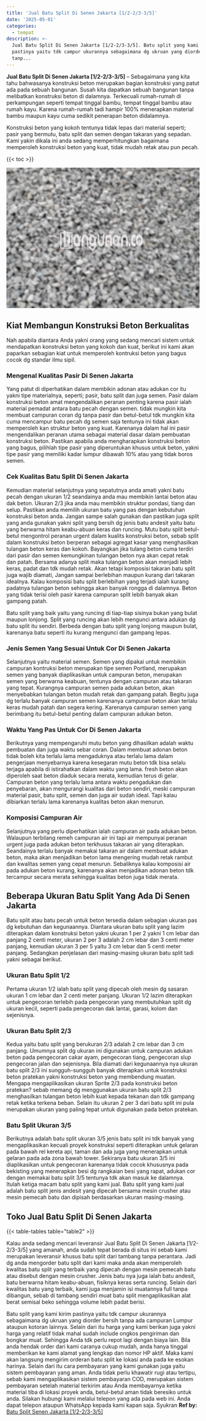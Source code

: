```yaml
---
title: 'Jual Batu Split Di Senen Jakarta [1/2-2/3-3/5]'
date: '2025-05-01'
categories:
  - tempat
description: >-
  Jual Batu Split Di Senen Jakarta [1/2-2/3-3/5]. Batu split yang kami kirim
  pastinya yaitu tdk campur ukurannya sebagaimana dg ukruan yang diorder bersih
  tanp...
---
```


**Jual Batu Split Di Senen Jakarta \[1/2-2/3-3/5\]** – Sebagaimana yang kita tahu bahwasanya konstruksi beton merupakan bagian konstruksi yang patut ada pada sebuah bangunan. Susah kita dapatkan sebuah bangunan tanpa melibatkan konstruksi beton di dalamnya. Terkecuali rumah-rumah di perkampungan seperti tempat tinggal bambu, tempat tinggal bambu atau rumah kayu. Karena rumah-rumah tadi hampir 100% menerapkan material bambu maupun kayu cuma sedikit penerapan beton didalamnya.

Konstruksi beton yang kokoh tentunya tidak lepas dari material seperti; pasir yang bermutu, batu split dan semen dengan takaran yang sepadan. Kami yakin dikala ini anda sedang memperhitungkan bagaimana memperoleh konstruksi beton yang kuat, tidak mudah retak atau pun pecah.

{{< toc >}}

![Jual Batu Split Di Senen Jakarta [1/2-2/3-3/5]](/images/jual-batu-split-37.png)

## Kiat Membangun Konstruksi Beton Berkualitas

Nah apabila diantara Anda yakni orang yang sedang mencari sistem untuk mendapatkan konstruksi beton yang kokoh dan kuat, berikut ini kami akan paparkan sebagian kiat untuk memperoleh kontruksi beton yang bagus cocok dg standar ilmu sipil.

### Mengenal Kualitas Pasir Di Senen Jakarta

Yang patut di diperhatikan dalam membikin adonan atau adukan cor itu yakni tipe materialnya, seperti; pasir, batu split dan juga semen. Pasir dalam konstruksi beton amat mengendalikan peranan penting karena pasir ialah material pemadat antara batu pecah dengan semen. tidak mungkin kita membuat campuran coran dg tanpa pasir dan betul-betul tdk mungkin kita cuma mencampur batu pecah dg semen saja tentunya ini tidak akan memperoleh kan struktur beton yang kuat. Karenanya dalam hal ini pasir mengendalikan peranan utama sebagai material dasar dalam pembuatan konstruksi beton. Pastikan apabila anda mengharapkan konstruksi beton yang bagus, pilihlah tipe pasir yang diperuntukan khusus untuk beton, yakni tipe pasir yang memiliki kadar lumpur dibawah 10% atau yang tidak boros semen.

### Cek Kualitas Batu Split Di Senen Jakarta

Kemudian material selanjutnya yang sepatutnya anda amati yakni batu pecah dengan ukuran 1/2 seandainya anda mau membikin lantai beton atau dak beton. Ukuran 2/3 jika anda mau membikin struktur pondasi, tiang dan selup. Pastikan anda memilih ukuran batu yang pas dengan kebutuhan konstruksi beton anda. Jangan sampe salah gunakan dan pastikan juga split yang anda gunakan yakni split yang bersih dg jenis batu andesit yaitu batu yang berwarna hitam keabu-abuan keras dan runcing. Mutu batu split betul-betul mengontrol peranan urgent dalam kualits konstruksi beton, sebab split dalam konstruksi beton berperan sebagai agregat kasar yang menghasilkan tulangan beton keras dan kokoh. Bayangkan jika tulang beton cuma terdiri dari pasir dan semen kemungkinan tulangan beton nya akan cepat retak dan patah. Bersama adanya split maka tulangan beton akan menjadi lebih keras, padat dan tdk mudah retak. Akan tetapi komposisi takaran batu split juga wajib diamati, Jangan sampai berlebihan maupun kurang dari takaran idealnya. Kalau komposisi batu split berlebihan yang terjadi ialah kurang padatnya tulangan beton sehingga akan banyak rongga di dalamnya. Beton yang tidak terisi oleh pasir karena campuran split lebih banyak akan gampang patah.

Batu split yang baik yaitu yang runcing di tiap-tiap sisinya bukan yang bulat maupun lonjong. Split yang runcing akan lebih mengunci antara adukan dg batu split itu sendiri. Berbeda dengan batu split yang lonjong maupun bulat, karenanya batu seperti itu kurang mengunci dan gampang lepas.

### Jenis Semen Yang Sesuai Untuk Cor Di Senen Jakarta

Selanjutnya yaitu material semen. Semen yang dipakai untuk membikin campuran kontruksi beton merupakan tipe semen Portland, merupakan semen yang banyak diaplikasikan untuk campuran beton, merupakan semen yang berwarna keabuan, tentunya dengan campuran atau takaran yang tepat. Kurangnya campuran semen pada adukan beton, akan menyebabkan tulangan beton mudah retak dan gampang patah. Begitu juga dg terlalu banyak campuran semen karenanya campuran beton akan terlalu keras mudah patah dan segera kering. Karenanya campuran semen yang berimbang itu betul-betul penting dalam campuran adukan beton.

### Waktu Yang Pas Untuk Cor Di Senen Jakarta

Berikutnya yang mempengaruhi mutu beton yang dihasilkan adalah waktu pembuatan dan juga waktu sebar coran. Dalam membuat adonan beton tidak boleh kita terlalu lama mengaduknya atau terlalu lama dalam pengerjaan menyebarnya karena kesegaran mutu beton tdk bisa selalu terjaga apabila di istirahatkan dalam waktu yang lama. fresh beton akan diperoleh saat beton diaduk secara merata, kemudian terus di gelar. Campuran beton yang terlalu lama antara waktu pengadukan dan penyebaran, akan mengurangi kualitas dari beton sendiri, meski campuran material pasir, batu split, semen dan juga air sudah ideal. Tapi kalau dibiarkan terlalu lama karenanya kualitas beton akan menurun.

### Komposisi Campuran Air

Selanjutnya yang perlu diperhatikan ialah campuran air pada adukan beton. Walaupun terbilang remeh campuran air ini tapi air mempunyai peranan urgent juga pada adukan beton terkhusus takaran air yang diterapkan. Seandainya terlalu banyak memakai takaran air dalam membuat adukan beton, maka akan menjadikan beton lama mengering mudah retak rambut dan kwalitas semen yang cepat menurun. Sebaliknya kalau komposisi air pada adukan beton kurang, karenanya akan menjadikan adonan beton tdk tercampur secara merata sehingga kualitas beton juga tidak merata.

## Beberapa Ukuran Batu Split Yang Ada Di Senen Jakarta

Batu split atau batu pecah untuk beton tersedia dalam sebagian ukuran pas dg kebutuhan dan kegunaannya. Diantara ukuran batu split yang lazim diterapkan dalam konstruksi beton yakni ukuran 1 per 2 yakni 1 cm lebar dan panjang 2 centi meter, ukuran 2 per 3 adalah 2 cm lebar dan 3 centi meter panjang, kemudian ukuran 3 per 5 yaitu 3 cm lebar dan 5 centi meter panjang. Sedangkan penjelasan dari masing-masing ukuran batu split tadi yakni sebagai berikut.

### Ukuran Batu Split 1/2

Pertama ukuran 1/2 ialah batu split yang dipecah oleh mesin dg sasaran ukuran 1 cm lebar dan 2 centi meter panjang. Ukuran 1/2 lazim diterapkan untuk pengecoran terlebih pada pengecoran yang membutuhkan split dg ukuran kecil, seperti pada pengecoran dak lantai, garasi, kolom dan sejenisnya.

### Ukuran Batu Split 2/3

Kedua yaitu batu split yang berukuran 2/3 adalah 2 cm lebar dan 3 cm panjang. Umumnya split dg ukuran ini digunakan untuk campuran adukan beton pada pengecoran cakar ayam, pengecoran tiang, pengecoran slup pengecoran jalan dan sejenisnya. Bila diamati dari kegunaannya nya ukuran batu split 2/3 ini sungguh-sungguh banyak diterapkan untuk konstruksi beton pratekan yakni konstruksi beton yang membendung muatan. Mengapa mengaplikasikan ukuran Sprite 2/3 pada konstruksi beton pratekan? sebab memang dg menggunakan ukuran batu split 2/3 menghasilkan tulangan beton lebih kuat kepada tekanan dan tdk gampang retak ketika terkena beban. Selain itu ukuran 2 per 3 dari batu split ini pula merupakan ukuran yang paling tepat untuk digunakan pada beton pratekan.

### Batu Split Ukuran 3/5

Berikutnya adalah batu split ukuran 3/5 jenis batu split ini tdk banyak yang mengaplikasikan kecuali proyek konstruksi seperti diterapkan untuk gelaran pada bawah rel kereta api, taman dan ada juga yang menerapkan untuk gelaran pada ada zona bawah tower. Sekiranya batu ukuran 3/5 ini diaplikasikan untuk pengecoran karenanya tidak cocok khususnya pada bekisting yang menerapkan besi dg rangkaian besi yang rapat, adukan cor dengan memakai batu split 3/5 tentunya tdk akan masuk ke dalamnya. Itulah ketiga macam batu split yang kami jual. Batu split yang kami jual adalah batu split jenis andesit yang dipecah bersama mesin crusher atau mesin pemecah batu dan dipisah berdasarkan ukuran masing-masing.

## Toko Jual Batu Split Di Senen Jakarta

{{< table-tables table="table2" >}}

Kalau anda sedang mencari leveransir Jual Batu Split Di Senen Jakarta \[1/2-2/3-3/5\] yang amanah, anda sudah tepat berada di situs ini sebab kami merupakan leveransir khusus batu split dari tambang tanpa perantara. Jadi dg anda mengorder batu split dari kami maka anda akan memperoleh kwalitas batu split yang terbaik yang dipecah dengan mesin pemecah batu atau disebut dengan mesin crusher. Jenis batu nya juga ialah batu andesit, batu berwarna hitam keabu-abuan, fisiknya keras serta runcing. Selain dari kwalitas batu yang terbaik, kami juga menjamin isi muatannya full tanpa dibangun, sebab di tambang sendiri muat batu split mengaplikasikan alat berat semisal beko sehingga volume lebih padat berisi.

Batu split yang kami kirim pastinya yaitu tdk campur ukurannya sebagaimana dg ukruan yang diorder bersih tanpa ada campuran Lumpur ataupun kotoran lainnya. Selain dari itu harga yang kami berikan juga yakni harga yang relatif tidak mahal sudah include ongkos pengiriman dan bongkar muat. Sehingga Anda tdk perlu repot lagi dengan biaya lain. Bila anda hendak order dari kami caranya cukup mudah, anda hanya tinggal memberikan ke kami alamat yang lengkap dan nomor HP aktif. Maka kami akan langsung mengirim orderan batu split ke lokasi anda pada ke esokan harinya. Selain dari itu cara pembayaran yang kami gunakan juga yaitu sistem pembayaran yang aman. Anda tidak perlu khawatir rugi atau tertipu, sebab kami mengaplikasikan sistem pembayaran COD, merupakan sistem pembayaran setelah material terkirim atau Anda membayarnya ketika material tiba di lokasi proyek anda, betul-betul aman tidak beresiko untuk anda. Silakan hubungi kami melalui telepon yang ada pada web ini. Anda dapat telepon ataupun WhatsApp kepada kami kapan saja. Syukran
**Ref by:** [Batu Split Senen Jakarta [1/2-2/3-3/5]](https://id.wikipedia.org/wiki/Batu)
